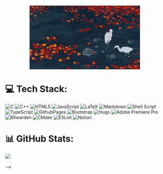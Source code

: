 <p align="center">
<!--
<img src="https://github-readme-stats-omega-wheat.vercel.app/api?username=tomas2p&show_icons=true&theme=codeSTACKr&hide_border=true&locale=es&include_all_commits=true&count_private=true&border_radius=5" alt="tomas2p stats" />
-->
<img alt="Coding" width="350" border-radius="10px" src="lake_birds.gif"> 
<!--
<img alt="Coding" width="130" src="https://64.media.tumblr.com/8295f699635629cb7c96329aeeb79a69/tumblr_o109au2Tod1s335jfo1_r3_540.gif"> 
  
<img src="https://github-readme-stats-omega-wheat.vercel.app/api/top-langs/?username=tomas2p&layout=detailed&theme=codeSTACKr&hide_border=true&locale=es&count_private=true&border_radius=5" alt="tomas2p languages" />
-->
</p>

# 💻 Tech Stack:
![C](https://img.shields.io/badge/c-%2300599C.svg?style=flat&logo=c&logoColor=white) ![C++](https://img.shields.io/badge/c++-%2300599C.svg?style=flat&logo=c%2B%2B&logoColor=white) ![HTML5](https://img.shields.io/badge/html5-%23E34F26.svg?style=flat&logo=html5&logoColor=white) ![JavaScript](https://img.shields.io/badge/javascript-%23323330.svg?style=flat&logo=javascript&logoColor=%23F7DF1E) ![LaTeX](https://img.shields.io/badge/latex-%23008080.svg?style=flat&logo=latex&logoColor=white) ![Markdown](https://img.shields.io/badge/markdown-%23000000.svg?style=flat&logo=markdown&logoColor=white) ![Shell Script](https://img.shields.io/badge/shell_script-%23121011.svg?style=flat&logo=gnu-bash&logoColor=white) ![TypeScript](https://img.shields.io/badge/typescript-%23007ACC.svg?style=flat&logo=typescript&logoColor=white) ![GithubPages](https://img.shields.io/badge/github%20pages-121013?style=flat&logo=github&logoColor=white) ![Bootstrap](https://img.shields.io/badge/bootstrap-%238511FA.svg?style=flat&logo=bootstrap&logoColor=white) ![Hugo](https://img.shields.io/badge/Hugo-black.svg?style=flat&logo=Hugo) ![Adobe Premiere Pro](https://img.shields.io/badge/Adobe%20Premiere%20Pro-9999FF.svg?style=flat&logo=Adobe%20Premiere%20Pro&logoColor=white) ![Bitwarden](https://img.shields.io/badge/bitwarden-%23175DDC.svg?style=flat&logo=bitwarden&logoColor=white) ![CMake](https://img.shields.io/badge/CMake-%23008FBA.svg?style=flat&logo=cmake&logoColor=white) ![ESLint](https://img.shields.io/badge/ESLint-4B3263?style=flat&logo=eslint&logoColor=white) ![Notion](https://img.shields.io/badge/Notion-%23000000.svg?style=flat&logo=notion&logoColor=white)

# 📊 GitHub Stats:
![](https://github-readme-stats.vercel.app/api?username=tomas2p&theme=vision-friendly-dark&hide_border=true&include_all_commits=true&count_private=true&border_radius=10)<br/>
<!--
![](https://github-readme-streak-stats.herokuapp.com/?user=Tomas2p&theme=dark&hide_border=true)<br/>
![](https://github-readme-stats.vercel.app/api/top-langs/?username=Tomas2p&theme=dark&hide_border=true&include_all_commits=true&count_private=true&layout=compact)

## 🏆 GitHub Trophies
![](https://github-profile-trophy.vercel.app/?username=Tomas2p&theme=dark&no-frame=true&no-bg=true&margin-w=4)

### 🔝 Top Contributed Repo
![](https://github-contributor-stats.vercel.app/api?username=Tomas2p&limit=5&theme=dark&combine_all_yearly_contributions=true)

### 😂 Random Dev Meme
<img src='https://randommeme-five.vercel.app/' style="height: 400px;"/>

<!-- Proudly created with GPRM ( https://gprm.itsvg.in ) -->
-->